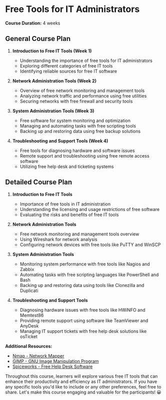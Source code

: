 # Free Tools for IT Administrators

**Course Duration:** 4 weeks

## General Course Plan

1. **Introduction to Free IT Tools (Week 1)**
   - Understanding the importance of free tools for IT administrators
   - Exploring different categories of free IT tools
   - Identifying reliable sources for free IT software

2. **Network Administration Tools (Week 2)**
   - Overview of free network monitoring and management tools
   - Analyzing network traffic and performance using free utilities
   - Securing networks with free firewall and security tools

3. **System Administration Tools (Week 3)**
   - Free software for system monitoring and optimization
   - Managing and automating tasks with free scripting tools
   - Backing up and restoring data using free backup solutions

4. **Troubleshooting and Support Tools (Week 4)**
   - Free tools for diagnosing hardware and software issues
   - Remote support and troubleshooting using free remote access software
   - Utilizing free help desk and ticketing systems

## Detailed Course Plan

1. **Introduction to Free IT Tools**
   - Importance of free tools in IT administration
   - Understanding the licensing and usage restrictions of free software
   - Evaluating the risks and benefits of free IT tools

2. **Network Administration Tools**
   - Free network monitoring and management tools overview
   - Using Wireshark for network analysis
   - Configuring network devices with free tools like PuTTY and WinSCP

3. **System Administration Tools**
   - Monitoring system performance with free tools like Nagios and Zabbix
   - Automating tasks with free scripting languages like PowerShell and Bash
   - Backing up and restoring data using tools like Clonezilla and Duplicati

4. **Troubleshooting and Support Tools**
   - Diagnosing hardware issues with free tools like HWiNFO and Memtest86
   - Providing remote support using software like TeamViewer and AnyDesk
   - Managing IT support tickets with free help desk solutions like osTicket

**Additional Resources:**

- [Nmap - Network Mapper](https://nmap.org/)
- [GIMP - GNU Image Manipulation Program](https://www.gimp.org/)
- [Spiceworks - Free Help Desk Software](https://www.spiceworks.com/free-help-desk-software/)

Throughout this course, learners will explore various free IT tools that can enhance their productivity and efficiency as IT administrators. If you have any specific tools you'd like to include or any other preferences, feel free to share. Let's make this course engaging and valuable for the participants! 😀
